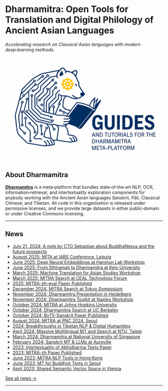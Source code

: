 # Dharmamitra: Open Tools for Translation and Digital Philology of Ancient Asian Languages

*Accelerating research on Classical Asian languages with modern deep‑learning methods.*


<div align="center">
  <img src="assets/guides-logo.png" alt="Dharmamitra Logo" width="500" style="animation-iteration-count: 1;">
</div>

## About Dharmamitra

**[Dharmamitra](https://dharmamitra.org)** is a meta‑platform that bundles state‑of‑the‑art NLP, OCR, information‑retrieval, and intertextuality exploration components for anybody working with the Ancient Asian languages Sanskrit, Pāli, Classical Chinese, and Tibetan. All code in this organisation is released under permissive licenses, and we provide large datasets in either public‑domain or under Creative Commons licensing.

---

## News

<!-- Each news item links to its section in news.md -->
- [July 21, 2024: A note by CTO Sebastian about BuddhaNexus and the future prospects](news.md#july-21-2024-a-note-by-cto-sebastian-about-buddhanexus-and-the-future-prospects)
- [August 2025: MITA at IABS Conference, Leipzig](news.md#august-2025-mita-at-iabs-conference-leipzig)
- [June 2025: Deep Neural Embeddings at Hanmun Lab Workshop](news.md#june-2025-deep-neural-embeddings-at-hanmun-lab-workshop)
- [June 2025: From Sthiramati to Dharmamitra at Keio University](news.md#june-2025-from-sthiramati-to-dharmamitra-at-keio-university)
- [March 2025: Machine Translation for Asian Studies Workshop](news.md#march-2025-machine-translation-for-asian-studies-workshop)
- [March 2025: MITRA Search at CEAL Technology Forum](news.md#march-2025-mitra-search-at-ceal-technology-forum)
- [2025: MITRA-zh-eval Paper Published](news.md#2025-mitra-zh-eval-paper-published)
- [December 2024: MITRA Search at Tokyo Symposium](news.md#december-2024-mitra-search-at-tokyo-symposium)
- [November 2024: Dharmamitra Presentation in Heidelberg](news.md#november-2024-dharmamitra-presentation-in-heidelberg)
- [November 2024: Dharmamitra Toolkit at Naples Workshop](news.md#november-2024-dharmamitra-toolkit-at-naples-workshop)
- [October 2024: MITRA at Johns Hopkins University](news.md#october-2024-mitra-at-johns-hopkins-university)
- [October 2024: Dharmamitra Search at UC Berkeley](news.md#october-2024-dharmamitra-search-at-uc-berkeley)
- [October 2024: ByT5-Sanskrit Paper Published](news.md#october-2024-byt5-sanskrit-paper-published)
- [August 2024: MITRA at PNC 2024, Seoul](news.md#august-2024-mitra-at-pnc-2024-seoul)
- [2024: Breakthroughs in Tibetan NLP & Digital Humanities](news.md#2024-breakthroughs-in-tibetan-nlp--digital-humanities)
- [April 2024: Massive Multilingual MT and Search at NTU, Taipei](news.md#april-2024-massive-multilingual-mt-and-search-at-ntu-taipei)
- [March 2024: Dharmamitra at National University of Singapore](news.md#march-2024-dharmamitra-at-national-university-of-singapore)
- [February 2024: Sanskrit MT & LLMs at Auroville](news.md#february-2024-sanskrit-mt--llms-at-auroville)
- [2023: Intertextuality of Abhidharma Texts Paper](news.md#2023-intertextuality-of-abhidharma-texts-paper)
- [2023: MITRA-zh Paper Published](news.md#2023-mitra-zh-paper-published)
- [June 2023: MITRA NLP Tools in Hong Kong](news.md#june-2023-mitra-nlp-tools-in-hong-kong)
- [June 2023: MT for Buddhist Texts in Seoul](news.md#june-2023-mt-for-buddhist-texts-in-seoul)
- [April 2023: Shared Semantic Vector Space in Vienna](news.md#april-2023-shared-semantic-vector-space-in-vienna)

[See all news →](news.md)

--- 